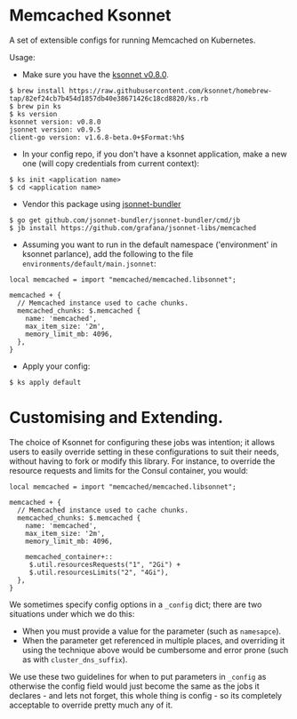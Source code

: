 # Memcached Ksonnet 

A set of extensible configs for running Memcached on Kubernetes.

Usage:
- Make sure you have the [ksonnet v0.8.0](https://github.com/ksonnet/ksonnet).

```
$ brew install https://raw.githubusercontent.com/ksonnet/homebrew-tap/82ef24cb7b454d1857db40e38671426c18cd8820/ks.rb
$ brew pin ks
$ ks version
ksonnet version: v0.8.0
jsonnet version: v0.9.5
client-go version: v1.6.8-beta.0+$Format:%h$
```

- In your config repo, if you don't have a ksonnet application, make a new one (will copy credentials from current context):

```
$ ks init <application name>
$ cd <application name>
```

- Vendor this package using [jsonnet-bundler](https://github.com/jsonnet-bundler/jsonnet-bundler)

```
$ go get github.com/jsonnet-bundler/jsonnet-bundler/cmd/jb
$ jb install https://github.com/grafana/jsonnet-libs/memcached
```

- Assuming you want to run in the default namespace ('environment' in ksonnet parlance), add the following to the file `environments/default/main.jsonnet`:

```
local memcached = import "memcached/memcached.libsonnet";

memcached + {
  // Memcached instance used to cache chunks.
  memcached_chunks: $.memcached {
    name: 'memcached',
    max_item_size: '2m',
    memory_limit_mb: 4096,
  },
}
```

- Apply your config:

```
$ ks apply default
```
# Customising and Extending.

The choice of Ksonnet for configuring these jobs was intention; it allows users
to easily override setting in these configurations to suit their needs, without having
to fork or modify this library.  For instance, to override the resource requests
and limits for the Consul container, you would:

```
local memcached = import "memcached/memcached.libsonnet";

memcached + {
  // Memcached instance used to cache chunks.
  memcached_chunks: $.memcached {
    name: 'memcached',
    max_item_size: '2m',
    memory_limit_mb: 4096,

    memcached_container+::
     $.util.resourcesRequests("1", "2Gi") +
     $.util.resourcesLimits("2", "4Gi"),
  },
}
```

We sometimes specify config options in a `_config` dict; there are two situations
under which we do this:

- When you must provide a value for the parameter (such as `namesapce`).
- When the parameter get referenced in multiple places, and overriding it using
  the technique above would be cumbersome and error prone (such as with `cluster_dns_suffix`).

We use these two guidelines for when to put parameters in `_config` as otherwise
the config field would just become the same as the jobs it declares - and lets
not forget, this whole thing is config - so its completely acceptable to override
pretty much any of it.

